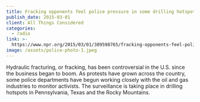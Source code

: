 ```yaml
---
title: Fracking opponents feel police pressure in some drilling hotspots
publish_date: 2015-03-01
client: All Things Considered
categories:
  - radio
link: >-
  https://www.npr.org/2015/03/01/389598765/fracking-opponents-feel-police-pressure-in-some-drilling-hotspots
image: /assets/police-photo-1.jpeg
---
```


Hydraulic fracturing, or fracking, has been controversial in the U.S. since the business began to boom. As protests have grown across the country, some police departments have begun working closely with the oil and gas industries to monitor activists. The surveillance is taking place in drilling hotspots in Pennsylvania, Texas and the Rocky Mountains.